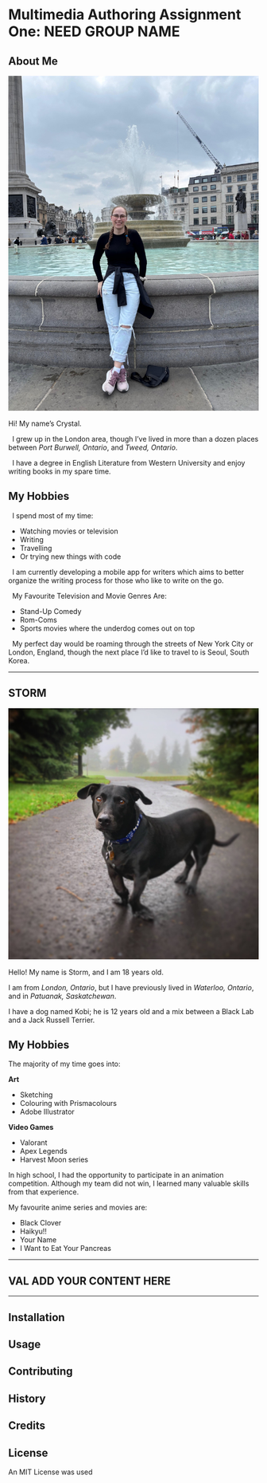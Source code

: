 # Multimedia Authoring Assignment One: NEED GROUP NAME

## About Me

![alt text](images/trafalgar_square.jpg "Crystal at Trafalgar Square")

Hi! My name’s Crystal. 

&nbsp;&nbsp;I grew up in the London area, though I’ve lived in more than a dozen places between *Port Burwell, Ontario*, and *Tweed, Ontario*. 

&nbsp;&nbsp;I have a degree in English Literature from Western University and enjoy writing books in my spare time. 

## My Hobbies

&nbsp;&nbsp;I spend most of my time: 

* Watching movies or television 
* Writing 
* Travelling 
* Or trying new things with code 

&nbsp;&nbsp;I am currently developing a mobile app for writers which aims to better organize the writing process for those who like to write on the go.

&nbsp;&nbsp;My Favourite Television and Movie Genres Are: 

* Stand-Up Comedy
* Rom-Coms
* Sports movies where the underdog comes out on top

&nbsp;&nbsp;My perfect day would be roaming through the streets of New York City or London, England, though the next place I’d like to travel to is Seoul, South Korea.  

___

## STORM

![Black lab and Jack Russell Terrier](images/kobi_dog.jpg)

Hello! My name is Storm, and I am 18 years old.

I am from *London, Ontario*, but I have previously lived in *Waterloo, Ontario*, and in *Patuanak, Saskatchewan*.

I have a dog named Kobi; he is 12 years old and a mix between a Black Lab and a Jack Russell Terrier.

## My Hobbies

The majority of my time goes into: 

**Art**
- Sketching
- Colouring with Prismacolours
- Adobe Illustrator

**Video Games**
- Valorant
- Apex Legends
- Harvest Moon series

In high school, I had the opportunity to participate in an animation competition. Although my team did not win, I learned many valuable skills from that experience. 

My favourite anime series and movies are:

- Black Clover
- Haikyu!!
- Your Name
- I Want to Eat Your Pancreas
___

## VAL ADD YOUR CONTENT HERE


___

## Installation 

## Usage 

## Contributing 

## History 

## Credits

## License 

An MIT License was used